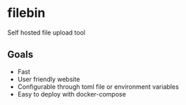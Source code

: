 # filebin
Self hosted file upload tool

## Goals
* Fast
* User friendly website
* Configurable through toml file or environment variables
* Easy to deploy with docker-compose